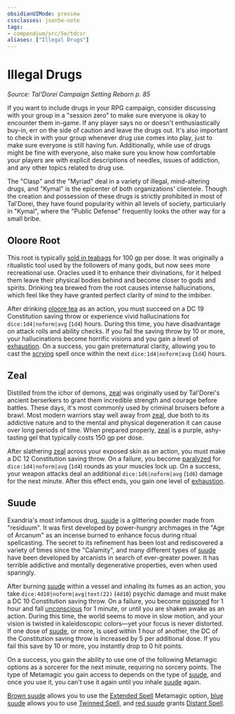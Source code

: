```yaml
---
obsidianUIMode: preview
cssclasses: json5e-note
tags:
- compendium/src/5e/tdcsr
aliases: ["Illegal Drugs"]
---
```

# Illegal Drugs
*Source: Tal'Dorei Campaign Setting Reborn p. 85* 

If you want to include drugs in your RPG campaign, consider discussing with your group in a "session zero" to make sure everyone is okay to encounter them in-game. If any player says no or doesn't enthusiastically buy-in, err on the side of caution and leave the drugs out. It's also important to check in with your group whenever drug use comes into play, just to make sure everyone is still having fun. Additionally, while use of drugs might be fine with everyone, also make sure you know how comfortable your players are with explicit descriptions of needles, issues of addiction, and any other topics related to drug use.

The "Clasp" and the "Myriad" deal in a variety of illegal, mind-altering drugs, and "Kymal" is the epicenter of both organizations' clientele. Though the creation and possession of these drugs is strictly prohibited in most of Tal'Dorei, they have found popularity within all levels of society, particularly in "Kymal", where the "Public Defense" frequently looks the other way for a small bribe.

## Oloore Root

This root is typically [sold in teabags](2-Mechanics/CLI/items/oloore-root-teabag-tdcsr.md) for 100 gp per dose. It was originally a ritualistic tool used by the followers of many gods, but now sees more recreational use. Oracles used it to enhance their divinations, for it helped them leave their physical bodies behind and become closer to gods and spirits. Drinking tea brewed from the root causes intense hallucinations, which feel like they have granted perfect clarity of mind to the imbiber.

After drinking [oloore tea](2-Mechanics/CLI/items/oloore-root-teabag-tdcsr.md) as an action, you must succeed on a DC 19 Constitution saving throw or experience vivid hallucinations for `dice:1d4|noform|avg` (`1d4`) hours. During this time, you have disadvantage on attack rolls and ability checks. If you fail the saving throw by 10 or more, your hallucinations become horrific visions and you gain a level of [exhaustion](2-Mechanics/CLI/rules/conditions.md#Exhaustion). On a success, you gain preternatural clarity, allowing you to cast the [scrying](2-Mechanics/CLI/spells/scrying.md) spell once within the next `dice:1d4|noform|avg` (`1d4`) hours.

## Zeal

Distilled from the ichor of demons, [zeal](2-Mechanics/CLI/items/zeal-tdcsr.md) was originally used by Tal'Dorei's ancient berserkers to grant them incredible strength and courage before battles. These days, it's most commonly used by criminal bruisers before a brawl. Most modern warriors stay well away from [zeal](2-Mechanics/CLI/items/zeal-tdcsr.md), due both to its addictive nature and to the mental and physical degeneration it can cause over long periods of time. When prepared properly, [zeal](2-Mechanics/CLI/items/zeal-tdcsr.md) is a purple, ashy-tasting gel that typically costs 150 gp per dose.

After slathering [zeal](2-Mechanics/CLI/items/zeal-tdcsr.md) across your exposed skin as an action, you must make a DC 12 Constitution saving throw. On a failure, you become [paralyzed](2-Mechanics/CLI/rules/conditions.md#Paralyzed) for `dice:1d4|noform|avg` (`1d4`) rounds as your muscles lock up. On a success, your weapon attacks deal an additional `dice:1d6|noform|avg` (`1d6`) damage for the next minute. After this effect ends, you gain one level of [exhaustion](2-Mechanics/CLI/rules/conditions.md#Exhaustion).

## Suude

Exandria's most infamous drug, [suude](2-Mechanics/CLI/items/suude-tdcsr.md) is a glittering powder made from "residuum". It was first developed by power-hungry archmages in the "Age of Arcanum" as an incense burned to enhance focus during ritual spellcasting. The secret to its refinement has been lost and rediscovered a variety of times since the "Calamity", and many different types of [suude](2-Mechanics/CLI/items/suude-tdcsr.md) have been developed by arcanists in search of ever-greater power. It has terrible addictive and mentally degenerative properties, even when used sparingly.

After burning [suude](2-Mechanics/CLI/items/suude-tdcsr.md) within a vessel and inhaling its fumes as an action, you take `dice:4d10|noform|avg|text(22)` (`4d10`) psychic damage and must make a DC 10 Constitution saving throw. On a failure, you become [poisoned](2-Mechanics/CLI/rules/conditions.md#Poisoned) for 1 hour and fall [unconscious](2-Mechanics/CLI/rules/conditions.md#Unconscious) for 1 minute, or until you are shaken awake as an action. During this time, the world seems to move in slow motion, and your vision is twisted in kaleidoscopic colors—yet your focus is never distorted. If one dose of [suude](2-Mechanics/CLI/items/suude-tdcsr.md), or more, is used within 1 hour of another, the DC of the Constitution saving throw is increased by 5 per additional dose. If you fail this save by 10 or more, you instantly drop to 0 hit points.

On a success, you gain the ability to use one of the following Metamagic options as a sorcerer for the next minute, requiring no sorcery points. The type of Metamagic you gain access to depends on the type of [suude](2-Mechanics/CLI/items/suude-tdcsr.md), and once you use it, you can't use it again until you inhale [suude](2-Mechanics/CLI/items/suude-tdcsr.md) again.

[Brown suude](2-Mechanics/CLI/items/suude-brown-tdcsr.md) allows you to use the [Extended Spell](2-Mechanics/CLI/optional-features/extended-spell.md) Metamagic option, [blue suude](2-Mechanics/CLI/items/suude-blue-tdcsr.md) allows you to use [Twinned Spell](2-Mechanics/CLI/optional-features/twinned-spell.md), and [red suude](2-Mechanics/CLI/items/suude-brown-tdcsr.md) grants [Distant Spell](2-Mechanics/CLI/optional-features/distant-spell.md).